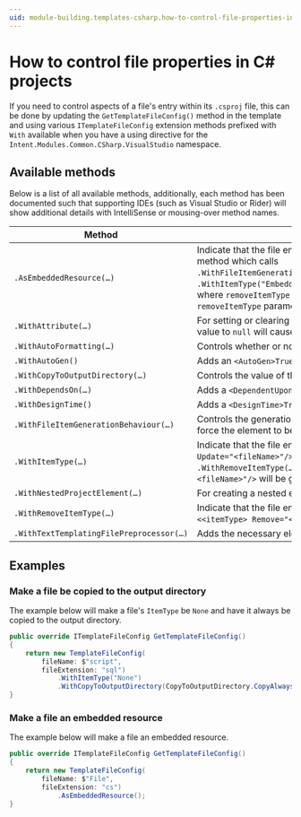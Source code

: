 ```yaml
---
uid: module-building.templates-csharp.how-to-control-file-properties-in-cs-projects
---
```

# How to control file properties in C# projects

If you need to control aspects of a file's entry within its `.csproj` file, this can be done by updating the `GetTemplateFileConfig()` method in the template and using various `ITemplateFileConfig` extension methods prefixed with `With` available when you have a using directive for the `Intent.Modules.Common.CSharp.VisualStudio` namespace.

## Available methods

Below is a list of all available methods, additionally, each method has been documented such that supporting IDEs (such as Visual Studio or Rider) will show additional details with IntelliSense or mousing-over method names.

| Method                                   | Description |
| ---------------------------------------- | ----------- |
| `.AsEmbeddedResource(…)`                 | Indicate that the file entry should be an `EmbeddedResource`. This is a convenience method which calls `.WithFileItemGenerationBehaviour(MsBuildFileItemGenerationBehaviour.Always)`, `.WithItemType("EmbeddedResource")` and `.WithRemoveItemType(removeItemType)` where `removeItemType` is `Compile` for `.cs` files and `None` for all other file types, the `removeItemType` parameter can be used to override this. |
| `.WithAttribute(…)`                      | For setting or clearing an attribute with any name and value. Setting an attribute's value to `null` will cause it to be removed. |
| `.WithAutoFormatting(…)`                 | Controls whether or not auto formatting of the file is applied after code merging. |
| `.WithAutoGen()`                         | Adds an `<AutoGen>True</AutoGen>` child element. |
| `.WithCopyToOutputDirectory(…)`          | Controls the value of the `<CopyToOutputDirectory />` child element. |
| `.WithDependsOn(…)`                      | Adds a `<DependentUpon />` child element. |
| `.WithDesignTime()`                      | Adds a `<DesignTime>True</DesignTime>` child element. |
| `.WithFileItemGenerationBehaviour(…)`    | Controls the generation behaviour of the file item element, this can be used to force the element to be/not be generated. |
| `.WithItemType(…)`                       | Indicate that the file entry should have the specified _ItemType_, ie, `<<itemType> Update="<fileName>"/>` should be added to the `.csproj` file. If the `.WithRemoveItemType(…)` method has also been used, then `<<itemType> Include="<fileName>"/>` will be generated instead. |
| `.WithNestedProjectElement(…)`           | For creating a nested element with any name and value. |
| `.WithRemoveItemType(…)`                 | Indicate that the file entry should have a `Remove` entry added for it, ie, that `<<itemType> Remove="<filename>" />` should be added to the `.csproj` file. |
| `.WithTextTemplatingFilePreprocessor(…)` | Adds the necessary elements to the file item for a pre-processed `.tt` file. |

## Examples

### Make a file be copied to the output directory

The example below will make a file's `ItemType` be `None` and have it always be copied to the output directory.

```csharp
public override ITemplateFileConfig GetTemplateFileConfig()
{
    return new TemplateFileConfig(
        fileName: $"script",
        fileExtension: "sql")
            .WithItemType("None")
            .WithCopyToOutputDirectory(CopyToOutputDirectory.CopyAlways);
}
```

### Make a file an embedded resource

The example below will make a file an embedded resource.

```csharp
public override ITemplateFileConfig GetTemplateFileConfig()
{
    return new TemplateFileConfig(
        fileName: $"File",
        fileExtension: "cs")
            .AsEmbeddedResource();
}
```

